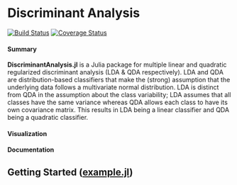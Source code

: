 # Discriminant Analysis


[![Build Status](https://travis-ci.org/trthatcher/DiscriminantAnalysis.jl.svg?branch=master)](https://travis-ci.org/trthatcher/DiscriminantAnalysis.jl)
[![Coverage Status](https://coveralls.io/repos/trthatcher/DiscriminantAnalysis.jl/badge.svg?branch=master&service=github)](https://coveralls.io/github/trthatcher/DiscriminantAnalysis.jl?branch=master)

#### Summary

**DiscriminantAnalysis.jl** is a Julia package for multiple linear and quadratic 
regularized discriminant analysis (LDA & QDA respectively). LDA and QDA are
distribution-based classifiers that make the (strong) assumption that the 
underlying data follows a multivariate normal distribution. LDA is distinct from
QDA in the assumption about the class variability; LDA assumes that all classes 
have the same variance whereas QDA allows each class to have its own covariance
matrix. This results in LDA being a linear classifier and QDA being a quadratic
classifier.

#### Visualization


#### Documentation

## Getting Started ([example.jl](example/example.jl))


